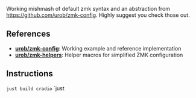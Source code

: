 Working mishmash of default zmk syntax and an abstraction from https://github.com/urob/zmk-config. Highly suggest you check those out.

## References

- **[urob/zmk-config](https://github.com/urob/zmk-config)**: Working example and reference implementation
- **[urob/zmk-helpers](https://github.com/urob/zmk-helpers)**: Helper macros for simplified ZMK configuration

## Instructions
`just build cradio`
`just
